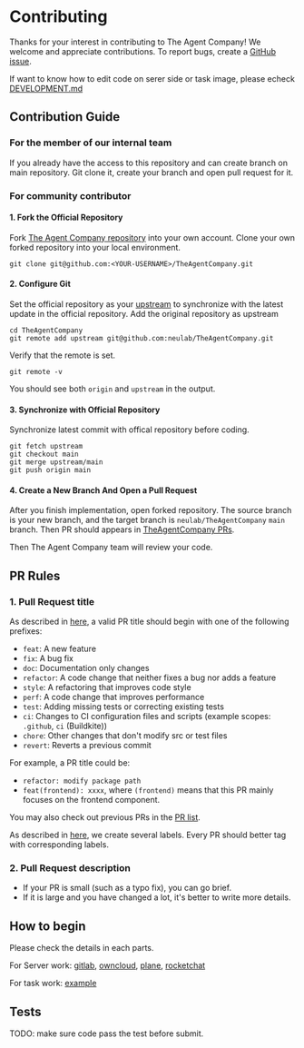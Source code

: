 # Contributing

Thanks for your interest in contributing to The Agent Company! We welcome and appreciate contributions.
To report bugs, create a [GitHub issue](https://github.com/neulab/TheAgentCompany/issues/new).

If want to know how to edit code on serer side or task image, please echeck [DEVELOPMENT.md](./DEVELOPMENT.md)

## Contribution Guide
### For the member of our internal team
If you already have the access to this repository and can create branch on main repository. Git clone it, create your branch and open pull request for it.

### For community contributor

#### 1. Fork the Official Repository

Fork [The Agent Company repository](https://https://github.com/neulab/TheAgentCompany) into your own account.
Clone your own forked repository into your local environment.

```shell
git clone git@github.com:<YOUR-USERNAME>/TheAgentCompany.git
```

#### 2. Configure Git

Set the official repository as your [upstream](https://www.atlassian.com/git/tutorials/git-forks-and-upstreams) to synchronize with the latest update in the official repository.
Add the original repository as upstream

```shell
cd TheAgentCompany
git remote add upstream git@github.com:neulab/TheAgentCompany.git
```

Verify that the remote is set.
```shell
git remote -v
```
You should see both `origin` and `upstream` in the output.

#### 3. Synchronize with Official Repository
Synchronize latest commit with offical repository before coding.

```shell
git fetch upstream
git checkout main
git merge upstream/main
git push origin main
```

#### 4. Create a New Branch And Open a Pull Request
After you finish implementation, open forked repository. The source branch is your new branch, and the target branch is `neulab/TheAgentCompany` `main` branch. Then PR should appears in [TheAgentCompany PRs](https://github.com/neulab/TheAgentCompany/pulls).

Then The Agent Company team will review your code.

## PR Rules

### 1. Pull Request title

As described in [here](https://github.com/commitizen/conventional-commit-types/blob/master/index.json), a valid PR title should begin with one of the following prefixes:

- `feat`: A new feature
- `fix`: A bug fix
- `doc`: Documentation only changes
- `refactor`: A code change that neither fixes a bug nor adds a feature
- `style`: A refactoring that improves code style
- `perf`: A code change that improves performance
- `test`: Adding missing tests or correcting existing tests
- `ci`: Changes to CI configuration files and scripts (example scopes: `.github`, `ci` (Buildkite))
- `chore`: Other changes that don't modify src or test files
- `revert`: Reverts a previous commit

For example, a PR title could be:
- `refactor: modify package path`
- `feat(frontend): xxxx`, where `(frontend)` means that this PR mainly focuses on the frontend component.

You may also check out previous PRs in the [PR list](https://github.com/neulab/TheAgentCompany/pulls).

As described in [here](https://github.com/neulab/TheAgentCompany/labels), we create several labels. Every PR should better tag with corresponding labels.

### 2. Pull Request description

- If your PR is small (such as a typo fix), you can go brief.
- If it is large and you have changed a lot, it's better to write more details.


## How to begin
Please check the details in each parts.

For Server work: [gitlab](./servers/gitlab/README.md), [owncloud](./servers/owncloud/README.md), [plane](./servers/plane/README.md), [rocketchat](./servers/rocketchat/README.md)

For task work: [example](./workspaces/tasks/example/README.md)

## Tests
TODO: make sure code pass the test before submit.
